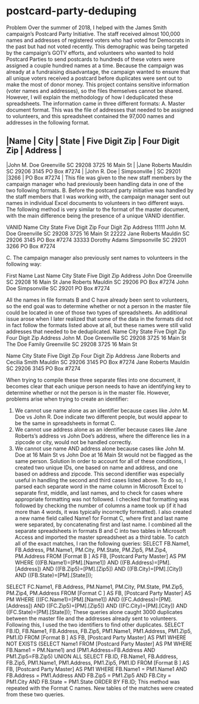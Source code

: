 # postcard-party-deduping
Problem 
Over the summer of 2018, I helped with the James Smith campaign’s Postcard Party Initiative. The staff received almost 100,000 names and addresses of registered voters who had voted for Democrats in the past but had not voted recently. This demographic was being targeted by the campaign’s GOTV efforts, and volunteers who wanted to hold Postcard Parties to send postcards to hundreds of these voters were assigned a couple hundred names at a time. Because the campaign was already at a fundraising disadvantage, the campaign wanted to ensure that all unique voters received a postcard before duplicates were sent out to make the most of donor money. 
This project contains sensitive information (voter names and addresses), so the files themselves cannot be shared. However, I will explain the methodology of how I deduplicated these spreadsheets.
The information came in three different formats:
A.	Master document format. This was the file of addresses that needed to be assigned to volunteers, and this spreadsheet contained the 97,000 names and addresses in the following format. 

|Name	| City	| State	| Five Digit Zip	| Four Digit Zip |	Address |
----------------------------------------------------------
|John M. Doe Greenville SC 29208 3725 16 Main St |
|Jane Roberts Mauldin SC 29206 3145	PO Box #7274 |
|John R. Doe | Simpsonville	| SC	29201	|3266	| PO Box #7274 |
This file was given to the new staff members by the campaign manager who had previously been handling data in one of the two following formats.
B.	Before the postcard party initiative was handled by the staff members that I was working with, the campaign manager sent out names in individual Excel documents to volunteers in two different ways. The following method is very similar to the format of the master document, with the main difference being the presence of a unique VANID identifier. 

VANID	Name	City	State	Five Digit Zip	Four Digit Zip	Address
11111	John M. Doe	Greenville	SC	29208	3725	16 Main St
22222	Jane Roberts	Mauldin	SC	29206	3145	PO Box #7274
33333	Dorothy Adams	Simpsonville	SC	29201	3266	PO Box #7274

C.	The campaign manager also previously sent names to volunteers in the following way:

First Name	Last Name	City	State	Five Digit Zip	Address
John 	Doe	Greenville	SC	29208	16 Main St
Jane 	Roberts	Mauldin	SC	29206	PO Box #7274
John	Doe	Simpsonville	SC	29201	PO Box #7274

All the names in file formats B and C have already been sent to volunteers, so the end goal was to determine whether or not a person in the master file could be located in one of those two types of spreadsheets. 
An additional issue arose when I later realized that some of the data in the formats did not in fact follow the formats listed above at all, but these names were still valid addresses that needed to be deduplicated.
Name	City	State	Five Digit Zip	Four Digit Zip	Address
John M. Doe	Greenville	SC	29208	3725	16 Main St
The Doe Family	Greenville	SC	29208	3725	16 Main St

Name	City	State	Five Digit Zip	Four Digit Zip	Address
Jane Roberts and Cecilia Smith	Mauldin	SC	29206	3145	PO Box #7274
Jane Roberts	Mauldin	SC	29206	3145	PO Box #7274

When trying to compile these three separate files into one document, it becomes clear that each unique person needs to have an identifying key to determine whether or not the person is in the master file. However, problems arise when trying to create an identifier:
1)	We cannot use name alone as an identifier because cases like John M. Doe vs John R. Doe indicate two different people, but would appear to be the same in spreadsheets in format C. 
2)	We cannot use address alone as an identifier because cases like Jane Roberts’s address vs John Doe’s address, where the difference lies in a zipcode or city, would not be handled correctly. 
3)	We cannot use name AND address alone because cases like John M. Doe at 16 Main St vs John Doe at 16 Main St would not be flagged as the same person. 
Solution 
In order to account for all of these conditions, I created two unique IDs, one based on name and address, and one based on address and zipcode. This second identifier was especially useful in handling the second and third cases listed above. 
To do so, I parsed each separate word in the name column in Microsoft Excel  to separate first, middle, and last names, and to check for cases where appropriate formatting was not followed. I checked that formatting was followed by checking the number of columns a name took up (if it had more than 4 words, it was typically incorrectly formatted). I also created a new name field called Name1 for Format C, where first and last name were separated, by concatenating first and last name. 
I combined all the separate spreadsheets in formats B and C into two tables in Microsoft Access and imported the master spreadsheet as a third table. 
To catch all of the exact matches, I ran the following queries:
SELECT FB.Name1, FB.Address, PM.Name1, PM.City, PM.State, PM.Zip5, PM.Zip4, PM.Address
FROM [Format B ] AS FB, [Postcard Party Master] AS PM
WHERE (((FB.Name1)=[PM].[Name1]) AND ((FB.Address)=[PM].[Address]) AND ((FB.Zip5)=[PM].[Zip5]) AND ((FB.City)=[PM].[City]) AND ((FB.State)=[PM].[State]));

SELECT FC.Name1, FB.Address, PM.Name1, PM.City, PM.State, PM.Zip5, PM.Zip4, PM.Address
FROM [Format C ] AS FB, [Postcard Party Master] AS PM
WHERE (((FC.Name1)=[PM].[Name1]) AND ((FC.Address)=[PM].[Address]) AND ((FC.Zip5)=[PM].[Zip5]) AND ((FC.City)=[PM].[City]) AND ((FC.State)=[PM].[State]));
These queries alone caught 3000 duplicates between the master file and the addresses already sent to volunteers. 
Following this, I used the two identifiers to find other duplicates. 
SELECT FB.ID, FB.Name1, FB.Address,  FB.Zip5, PM1.Name1, PM1.Address, PM1.Zip5, PM1.ID
FROM [Format B ] AS FB, [Postcard Party Master] AS PM1
WHERE NOT EXISTS
(SELECT Name1 
FROM [Postcard Party Master] AS PM
WHERE FB.Name1 = PM.Name1) and
(PM1.Address=FB.Address AND
PM1.Zip5=FB.Zip5) 
UNION ALL SELECT FB.ID, FB.Name1, FB.Address,  FB.Zip5, PM1.Name1, PM1.Address, PM1.Zip5, PM1.ID
FROM [Format B ] AS FB, [Postcard Party Master] AS PM1
WHERE FB.Name1 = PM1.Name1 AND 
FB.Address = PM1.Address AND 
FB.Zip5 = PM1.Zip5 AND
FB.City = PM1.City AND 
FB.State = PM1.State
ORDER BY FB.ID;
This method was repeated with the Format C names. New tables of the matches were created from these two queries. 


